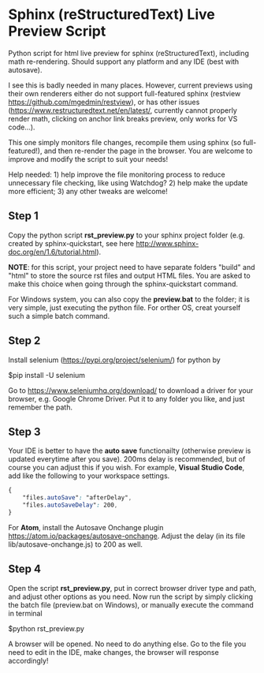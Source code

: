 # Sphinx (reStructuredText) Live Preview Script
Python script for html live preview for sphinx (reStructuredText), including math re-rendering. Should support any platform and any IDE (best with autosave).

I see this is badly needed in many places. However, current previews using their own renderers either do not support full-featured sphinx (restview https://github.com/mgedmin/restview), or has other issues (https://www.restructuredtext.net/en/latest/, currently cannot properly render math, clicking on anchor link breaks preview, only works for VS code...).

This one simply monitors file changes, recompile them using sphinx (so full-featured!), and then re-render the page in the browser. You are welcome to improve and modify the script to suit your needs!

Help needed: 1) help improve the file monitoring process to reduce unnecessary file checking, like using Watchdog? 2) help make the update more efficient; 3) any other tweaks are welcome!

## Step 1

Copy the python script **rst_preview.py** to your sphinx project folder (e.g. created by sphinx-quickstart, see here http://www.sphinx-doc.org/en/1.6/tutorial.html).

**NOTE**: for this script, your project need to have separate folders "build" and "html" to store the source rst files and output HTML files. You are asked to make this choice when going through the sphinx-quickstart command.

For Windows system, you can also copy the **preview.bat** to the folder; it is very simple, just executing the python file. For orther OS, creat yourself such a simple batch command.

## Step 2

Install selenium (https://pypi.org/project/selenium/) for python by

$pip install -U selenium

Go to https://www.seleniumhq.org/download/ to download a driver for your browser, e.g. Google Chrome Driver. Put it to any folder you like, and just remember the path.

## Step 3

Your IDE is better to have the **auto save** functionailty (otherwise preview is updated everytime after you save). 200ms delay is recommended, but of course you can adjust this if you wish. For example, **Visual Studio Code**, add like the following to your workspace settings.

```css
{
    "files.autoSave": "afterDelay",
    "files.autoSaveDelay": 200,
}
```

For **Atom**, install the Autosave Onchange plugin https://atom.io/packages/autosave-onchange. Adjust the delay (in its file lib/autosave-onchange.js) to 200 as well.

## Step 4

Open the script **rst_preview.py**, put in correct browser driver type and path, and adjust other options as you need. Now run the script by simply clicking the batch file (preview.bat on Windows), or manually execute the command in terminal

$python rst_preview.py

A browser will be opened. No need to do anything else. Go to the file you need to edit in the IDE, make changes, the browser will response accordingly!


